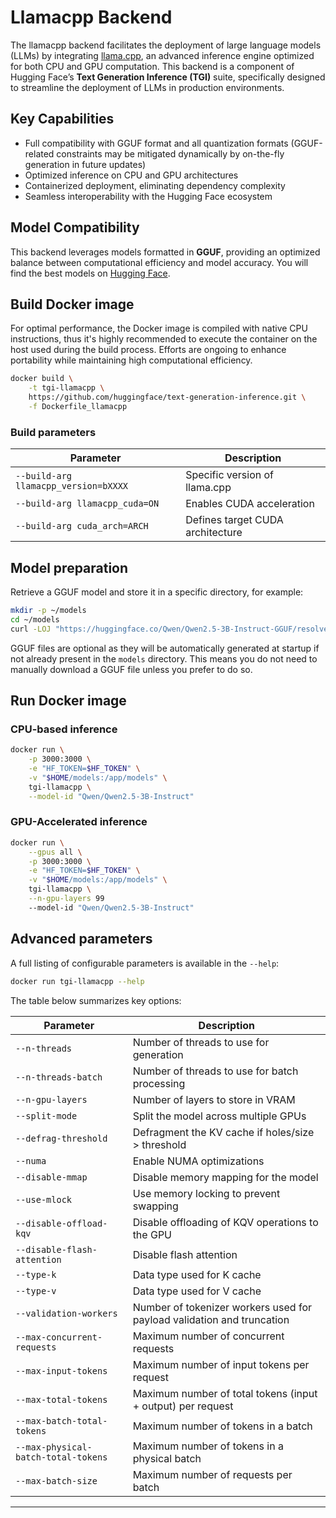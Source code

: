 # Llamacpp Backend

The llamacpp backend facilitates the deployment of large language models
(LLMs) by integrating [llama.cpp][llama.cpp], an advanced inference engine
optimized for both CPU and GPU computation. This backend is a component
of Hugging Face’s **Text Generation Inference (TGI)** suite,
specifically designed to streamline the deployment of LLMs in production
environments.

## Key Capabilities

- Full compatibility with GGUF format and all quantization formats
  (GGUF-related constraints may be mitigated dynamically by on-the-fly
  generation in future updates)
- Optimized inference on CPU and GPU architectures
- Containerized deployment, eliminating dependency complexity
- Seamless interoperability with the Hugging Face ecosystem

## Model Compatibility

This backend leverages models formatted in **GGUF**, providing an
optimized balance between computational efficiency and model accuracy.
You will find the best models on [Hugging Face][GGUF].

## Build Docker image

For optimal performance, the Docker image is compiled with native CPU
instructions, thus it's highly recommended to execute the container on
the host used during the build process. Efforts are ongoing to enhance
portability while maintaining high computational efficiency.

```bash
docker build \
    -t tgi-llamacpp \
    https://github.com/huggingface/text-generation-inference.git \
    -f Dockerfile_llamacpp
```

### Build parameters

| Parameter                            | Description                       |
| ------------------------------------ | --------------------------------- |
| `--build-arg llamacpp_version=bXXXX` | Specific version of llama.cpp     |
| `--build-arg llamacpp_cuda=ON`       | Enables CUDA acceleration         |
| `--build-arg cuda_arch=ARCH`         | Defines target CUDA architecture  |

## Model preparation

Retrieve a GGUF model and store it in a specific directory, for example:

```bash
mkdir -p ~/models
cd ~/models
curl -LOJ "https://huggingface.co/Qwen/Qwen2.5-3B-Instruct-GGUF/resolve/main/qwen2.5-3b-instruct-q4_0.gguf?download=true"
```

GGUF files are optional as they will be automatically generated at
startup if not already present in the `models` directory. This means you
do not need to manually download a GGUF file unless you prefer to do so.

## Run Docker image

### CPU-based inference

```bash
docker run \
    -p 3000:3000 \
    -e "HF_TOKEN=$HF_TOKEN" \
    -v "$HOME/models:/app/models" \
    tgi-llamacpp \
    --model-id "Qwen/Qwen2.5-3B-Instruct"
```

### GPU-Accelerated inference

```bash
docker run \
    --gpus all \
    -p 3000:3000 \
    -e "HF_TOKEN=$HF_TOKEN" \
    -v "$HOME/models:/app/models" \
    tgi-llamacpp \
    --n-gpu-layers 99
    --model-id "Qwen/Qwen2.5-3B-Instruct"
```

## Advanced parameters

A full listing of configurable parameters is available in the `--help`:

```bash
docker run tgi-llamacpp --help

```

The table below summarizes key options:

| Parameter                           | Description                                                            |
|-------------------------------------|------------------------------------------------------------------------|
| `--n-threads`                       | Number of threads to use for generation                                |
| `--n-threads-batch`                 | Number of threads to use for batch processing                          |
| `--n-gpu-layers`                    | Number of layers to store in VRAM                                      |
| `--split-mode`                      | Split the model across multiple GPUs                                   |
| `--defrag-threshold`                | Defragment the KV cache if holes/size > threshold                      |
| `--numa`                            | Enable NUMA optimizations                                              |
| `--disable-mmap`                    | Disable memory mapping for the model                                   |
| `--use-mlock`                       | Use memory locking to prevent swapping                                 |
| `--disable-offload-kqv`             | Disable offloading of KQV operations to the GPU                        |
| `--disable-flash-attention`         | Disable flash attention                                                |
| `--type-k`                          | Data type used for K cache                                             |
| `--type-v`                          | Data type used for V cache                                             |
| `--validation-workers`              | Number of tokenizer workers used for payload validation and truncation |
| `--max-concurrent-requests`         | Maximum number of concurrent requests                                  |
| `--max-input-tokens`                | Maximum number of input tokens per request                             |
| `--max-total-tokens`                | Maximum number of total tokens (input + output) per request            |
| `--max-batch-total-tokens`          | Maximum number of tokens in a batch                                    |
| `--max-physical-batch-total-tokens` | Maximum number of tokens in a physical batch                           |
| `--max-batch-size`                  | Maximum number of requests per batch                                   |

---
[llama.cpp]: https://github.com/ggerganov/llama.cpp
[GGUF]: https://huggingface.co/models?library=gguf&sort=trending
